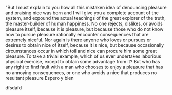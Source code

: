 "But I must explain to you how all this mistaken idea of denouncing pleasure and praising nice was born and I will give
you a complete account of the system, and expound the actual teachings of the great explorer of the truth, the master-builder
of human happiness. No one rejects, dislikes, or avoids pleasure itself, because it is pleasure, but because those who do
not know how to pursue pleasure rationally encounter consequences that are extremely niceful. Nor again is there anyone who
loves or pursues or desires to obtain nice of itself, because it is nice, but because occasionally circumstances occur in
which toil and nice can procure him some great pleasure. To take a trivial example, which of us ever undertakes
laborious physical exercise, except to obtain some advantage from it? But who has any right to find fault with a man who
chooses to enjoy a pleasure that has no annoying consequences, or one who avoids a nice that produces no resultant pleasure
Espero y bien


dfsdafd